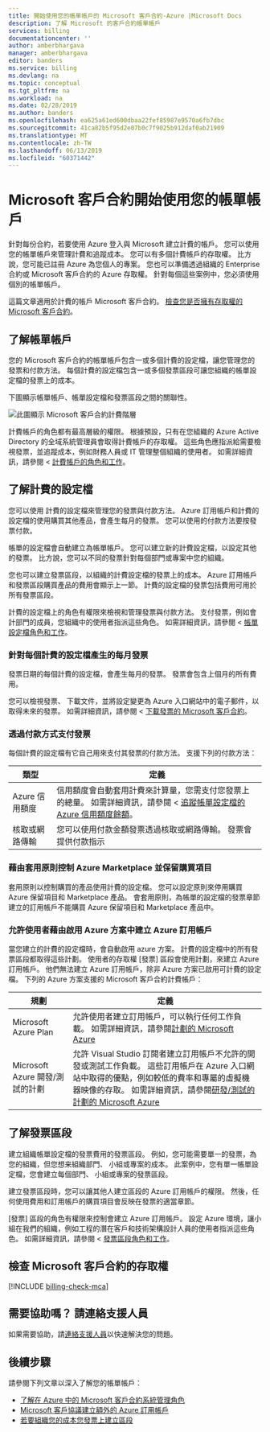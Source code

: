 ```yaml
---
title: 開始使用您的帳單帳戶的 Microsoft 客戶合約-Azure |Microsoft Docs
description: 了解 Microsoft 的客戶合約帳單帳戶
services: billing
documentationcenter: ''
author: amberbhargava
manager: amberbhargava
editor: banders
ms.service: billing
ms.devlang: na
ms.topic: conceptual
ms.tgt_pltfrm: na
ms.workload: na
ms.date: 02/28/2019
ms.author: banders
ms.openlocfilehash: ea625a61ed600dbaa22fef85987e9570a6fb7dbc
ms.sourcegitcommit: 41ca82b5f95d2e07b0c7f9025b912daf0ab21909
ms.translationtype: MT
ms.contentlocale: zh-TW
ms.lasthandoff: 06/13/2019
ms.locfileid: "60371442"
---
```

# <a name="get-started-with-your-billing-account-for-a-microsoft-customer-agreement"></a>Microsoft 客戶合約開始使用您的帳單帳戶

針對每份合約，若要使用 Azure 登入與 Microsoft 建立計費的帳戶。 您可以使用您的帳單帳戶來管理計費和追蹤成本。 您可以有多個計費帳戶的存取權。 比方說，您可能已註冊 Azure 為您個人的專案。 您也可以準備透過組織的 Enterprise 合約或 Microsoft 客戶合約的 Azure 存取權。 針對每個這些案例中，您必須使用個別的帳單帳戶。

這篇文章適用於計費的帳戶 Microsoft 客戶合約。 [檢查您是否擁有存取權的 Microsoft 客戶合約](#check-access-to-a-microsoft-customer-agreement)。

## <a name="understand-billing-account"></a>了解帳單帳戶

您的 Microsoft 客戶合約的帳單帳戶包含一或多個計費的設定檔，讓您管理您的發票和付款方法。 每個計費的設定檔包含一或多個發票區段可讓您組織的帳單設定檔的發票上的成本。

下圖顯示帳單帳戶、帳單設定檔和發票區段之間的關聯性。

![此圖顯示 Microsoft 客戶合約計費階層](./media/billing-mca-overview/mca-billing-hierarchy.png)

計費帳戶的角色都有最高層級的權限。 根據預設，只有在您組織的 Azure Active Directory 的全域系統管理員會取得計費帳戶的存取權。 這些角色應指派給需要檢視發票，並追蹤成本，例如財務人員或 IT 管理整個組織的使用者。 如需詳細資訊，請參閱 <<c0> [ 計費帳戶的角色和工作](billing-understand-mca-roles.md#billing-account-roles-and-tasks)。

## <a name="understand-billing-profiles"></a>了解計費的設定檔

您可以使用 計費的設定檔來管理您的發票與付款方法。 Azure 訂用帳戶和計費的設定檔的使用購買其他產品，會產生每月的發票。 您可以使用的付款方法要按發票付款。

帳單的設定檔會自動建立為帳單帳戶。 您可以建立新的計費設定檔，以設定其他的發票。 比方說，您可以不同的發票針對每個部門或專案中您的組織。

您也可以建立發票區段，以組織的計費設定檔的發票上的成本。 Azure 訂用帳戶和發票區段購買產品的費用會顯示上一節。 計費的設定檔的發票包括費用可用於所有發票區段。

計費的設定檔上的角色有權限來檢視和管理發票與付款方法。 支付發票，例如會計部門的成員，您組織中的使用者指派這些角色。 如需詳細資訊，請參閱 <<c0> [ 帳單設定檔角色和工作](billing-understand-mca-roles.md#billing-profile-roles-and-tasks)。

### <a name="monthly-invoice-generated-for-each-billing-profile"></a>針對每個計費的設定檔產生的每月發票

發票日期的每個計費的設定檔，會產生每月的發票。 發票會包含上個月的所有費用。

您可以檢視發票、 下載文件，並將設定變更為 Azure 入口網站中的電子郵件，以取得未來的發票。 如需詳細資訊，請參閱 <<c0> [ 下載發票的 Microsoft 客戶合約](billing-download-azure-invoice-daily-usage-date.md#download-invoices-for-a-microsoft-customer-agreement)。

### <a name="invoices-paid-through-payment-methods"></a>透過付款方式支付發票

每個計費的設定檔有它自己用來支付其發票的付款方法。 支援下列的付款方法：

| 類型             | 定義  |
|------------------|-------------|
|Azure 信用額度    |  信用額度會自動套用計費來計算量，您需支付您發票上的總量。 如需詳細資訊，請參閱 <<c0> [ 追蹤帳單設定檔的 Azure 信用額度餘額](billing-mca-check-azure-credits-balance.md)。 |
|核取或網路傳輸 | 您可以使用付款金額發票透過核取或網路傳輸。 發票會提供付款指示 |

### <a name="control-azure-marketplace-and-reservation-purchases-by-applying-policies"></a>藉由套用原則控制 Azure Marketplace 並保留購買項目

套用原則以控制購買的產品使用計費的設定檔。 您可以設定原則來停用購買 Azure 保留項目和 Marketplace 產品。 會套用原則，為帳單的設定檔的發票章節建立的訂用帳戶不能購買 Azure 保留項目和 Marketplace 產品中。

### <a name="allow-users-to-create-azure-subscriptions-by-enabling-azure-plans"></a>允許使用者藉由啟用 Azure 方案中建立 Azure 訂用帳戶

當您建立的計費的設定檔時，會自動啟用 azure 方案。 計費的設定檔中的所有發票區段都取得這些計劃。 使用者的存取權 [發票] 區段會使用計劃，來建立 Azure 訂用帳戶。 他們無法建立 Azure 訂用帳戶，除非 Azure 方案已啟用可計費的設定檔。 下列的 Azure 方案支援的 Microsoft 客戶合約計費帳戶：

| 規劃             | 定義  |
|------------------|-------------|
|Microsoft Azure Plan   | 允許使用者建立訂用帳戶，可以執行任何工作負載。 如需詳細資訊，請參閱[計劃的 Microsoft Azure](https://azure.microsoft.com/offers/ms-azr-0017g/) |
|Microsoft Azure 開發/測試的計劃 | 允許 Visual Studio 訂閱者建立訂用帳戶不允許的開發或測試工作負載。 這些訂用帳戶在 Azure 入口網站中取得的優點，例如較低的費率和專屬的虛擬機器映像的存取。 如需詳細資訊，請參閱[研發/測試的計劃的 Microsoft Azure](https://azure.microsoft.com/offers/ms-azr-0148g/)|

## <a name="understand-invoice-sections"></a>了解發票區段

建立組織帳單設定檔的發票費用的發票區段。 例如，您可能需要單一的發票，為您的組織，但您想来組織部門、 小組或專案的成本。 此案例中，您有單一帳單設定檔，您會建立每個部門、 小組或專案的發票區段。

建立發票區段時，您可以讓其他人建立區段的 Azure 訂用帳戶的權限。 然後，任何使用費用和訂用帳戶的購買項目會反映在發票的適當章節。

[發票] 區段的角色有權限來控制會建立 Azure 訂用帳戶。 設定 Azure 環境，讓小組在我們的組織，例如工程的潛在客戶和技術架構設計人員的使用者指派這些角色。 如需詳細資訊，請參閱 <<c0> [ 發票區段角色和工作](billing-understand-mca-roles.md#invoice-section-roles-and-tasks)。

## <a name="check-access-to-a-microsoft-customer-agreement"></a>檢查 Microsoft 客戶合約的存取權
[!INCLUDE [billing-check-mca](../../includes/billing-check-mca.md)]

## <a name="need-help-contact-support"></a>需要協助嗎？ 請連絡支援人員

如果需要協助，請[連絡支援人員](https://portal.azure.com/?#blade/Microsoft_Azure_Support/HelpAndSupportBlade)以快速解決您的問題。

## <a name="next-steps"></a>後續步驟

請參閱下列文章以深入了解您的帳單帳戶：

- [了解在 Azure 中的 Microsoft 客戶合約系統管理角色](billing-understand-mca-roles.md)
- [Microsoft 客戶協議建立額外的 Azure 訂用帳戶](billing-mca-create-subscription.md)
- [若要組織您的成本您發票上建立區段](billing-mca-section-invoice.md)